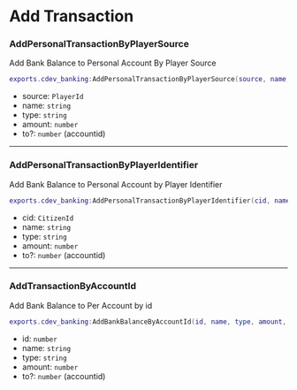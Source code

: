 # Add Transaction

### AddPersonalTransactionByPlayerSource <a href="#getitemcount" id="getitemcount"></a>

Add Bank Balance to Personal Account By Player Source

```lua
exports.cdev_banking:AddPersonalTransactionByPlayerSource(source, name, type, amount, to?)
```

* source: `PlayerId`
* name: `string`
* type: `string`
* amount: `number`
* to?: `number` (accountid)

***

### AddPersonalTransactionByPlayerIdentifier <a href="#getitemcount" id="getitemcount"></a>

Add Bank Balance to Personal Account by Player Identifier

```lua
exports.cdev_banking:AddPersonalTransactionByPlayerIdentifier(cid, name, type, amount, to?)
```

* cid: `CitizenId`
* name: `string`
* type: `string`
* amount: `number`
* to?: `number` (accountid)

***

### AddTransactionByAccountId <a href="#getitemcount" id="getitemcount"></a>

Add Bank Balance to Per Account by id

```lua
exports.cdev_banking:AddBankBalanceByAccountId(id, name, type, amount, to?)
```

* id: `number`
* name: `string`
* type: `string`
* amount: `number`
* to?: `number` (accountid)
